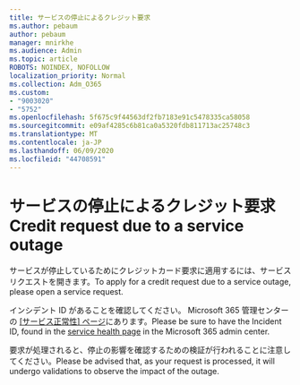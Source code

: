 ```yaml
---
title: サービスの停止によるクレジット要求
ms.author: pebaum
author: pebaum
manager: mnirkhe
ms.audience: Admin
ms.topic: article
ROBOTS: NOINDEX, NOFOLLOW
localization_priority: Normal
ms.collection: Adm_O365
ms.custom:
- "9003020"
- "5752"
ms.openlocfilehash: 5f675c9f44563df2fb7183e91c5478335ca58058
ms.sourcegitcommit: e09af4285c6b81ca0a5320fdb811713ac25748c3
ms.translationtype: MT
ms.contentlocale: ja-JP
ms.lasthandoff: 06/09/2020
ms.locfileid: "44708591"
---
```

# <a name="credit-request-due-to-a-service-outage"></a><span data-ttu-id="33f7e-102">サービスの停止によるクレジット要求</span><span class="sxs-lookup"><span data-stu-id="33f7e-102">Credit request due to a service outage</span></span>

<span data-ttu-id="33f7e-103">サービスが停止しているためにクレジットカード要求に適用するには、サービスリクエストを開きます。</span><span class="sxs-lookup"><span data-stu-id="33f7e-103">To apply for a credit request due to a service outage, please open a service request.</span></span>

<span data-ttu-id="33f7e-104">インシデント ID があることを確認してください。 Microsoft 365 管理センターの [[サービス正常性] ページ](https://docs.microsoft.com/office365/enterprise/view-service-health)にあります。</span><span class="sxs-lookup"><span data-stu-id="33f7e-104">Please be sure to have the Incident ID, found in the [service health page](https://docs.microsoft.com/office365/enterprise/view-service-health) in the Microsoft 365 admin center.</span></span>

<span data-ttu-id="33f7e-105">要求が処理されると、停止の影響を確認するための検証が行われることに注意してください。</span><span class="sxs-lookup"><span data-stu-id="33f7e-105">Please be advised that, as your request is processed, it will undergo validations to observe the impact of the outage.</span></span>
